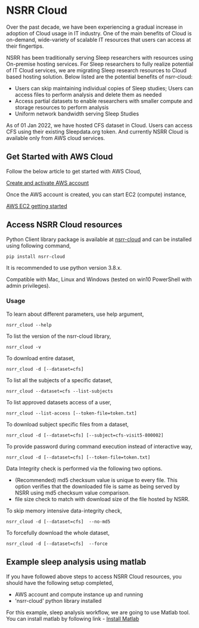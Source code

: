 # NSRR Cloud

Over the past decade, we have been experiencing a gradual increase in adoption of Cloud usage in IT industry. One of the main benefits of Cloud is on-demand, wide-variety of scalable IT resources that users can access at their fingertips. 

NSRR has been traditionally serving Sleep researchers with resources using On-premise hosting services. For Sleep researchers to fully realize potential of IT Cloud services, we are migrating Sleep research resources to Cloud based hosting solution. Below listed are the potential benefits of nsrr-cloud:
- Users can skip maintaining individual copies of Sleep studies; Users can access files to perform analysis and delete them as needed
- Access partial datasets to enable researchers with smaller compute and storage resources to perform analysis
- Uniform network bandwidth serving Sleep Studies

As of 01 Jan 2022, we have hosted CFS dataset in Cloud. Users can access CFS using their existing Sleepdata.org token. And currently NSRR Cloud is available only from AWS cloud services.

## Get Started with AWS Cloud

Follow the below article to get started with AWS Cloud,

[Create and activate AWS account](https://aws.amazon.com/premiumsupport/knowledge-center/create-and-activate-aws-account/)

Once the AWS account is created, you can start EC2 (compute) instance,

[AWS EC2 getting started](https://aws.amazon.com/ec2/getting-started/)

## Access NSRR Cloud resources

Python Client library package is available at [nsrr-cloud](https://pypi.org/project/nsrr-cloud) and can be installed using following command,

`pip install nsrr-cloud`

It is recommended to use python version 3.8.x.

Compatible with Mac, Linux and Windows (tested on win10 PowerShell with admin privileges).

### Usage

To learn about different parameters, use help argument,

`nsrr_cloud --help`

To list the version of the nsrr-cloud library,

`nsrr_cloud -v`

To download entire dataset,

`nsrr_cloud -d [--dataset=cfs]`

To list all the subjects of a specific dataset,

`nsrr_cloud --dataset=cfs --list-subjects`

To list approved datasets access of a user,

`nsrr_cloud --list-access [--token-file=token.txt]`

To download subject specific files from a dataset,

`nsrr_cloud -d [--dataset=cfs] [--subject=cfs-visit5-800002]`

To provide password during command execution instead of interactive way,

`nsrr_cloud -d [--dataset=cfs] [--token-file=token.txt]`

Data Integrity check is performed via the following two options.
- (Recommended) md5 checksum value is unique to every file. This option verifies that the downloaded file is same as being served by NSRR using md5 checksum value comparison. 
- file size check to match with download size of the file hosted by NSRR.

To skip memory intensive data-integrity check,

`nsrr_cloud -d [--dataset=cfs]  --no-md5`

To forcefully download the whole dataset,

`nsrr_cloud -d [--dataset=cfs]  --force`


## Example sleep analysis using matlab 

If you have followed above steps to access NSRR Cloud resources, you should have the following setup completed,
- AWS account and compute instance up and running
- 'nsrr-cloud' python library installed

For this example, sleep analysis workflow, we are going to use Matlab tool. You can install matlab by following link - [Install Matlab](https://www.mathworks.com/help/install/install-products.html)


